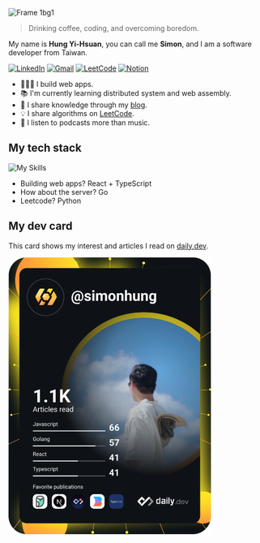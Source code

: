 
![Frame 1bg1](https://github.com/yihsuanhung/yihsuanhung/assets/58166555/898a6bf6-621e-4b3c-a89d-10d51dd13065)
> Drinking coffee, coding, and overcoming boredom.

My name is **Hung Yi-Hsuan**, you can call me **Simon**, and I am a software developer from Taiwan.

[![LinkedIn](https://img.shields.io/badge/linkedin-%230077B5.svg?style=for-the-badge&logo=linkedin&logoColor=white)](https://www.linkedin.com/in/yihsuanhung/)
[![Gmail](https://img.shields.io/badge/Gmail-D14836?style=for-the-badge&logo=gmail&logoColor=white)](mailto:yihsuan.simon@gmail.com)
[![LeetCode](https://img.shields.io/badge/LeetCode-000000?style=for-the-badge&logo=LeetCode&logoColor=#d16c06)](https://leetcode.com/yihsuanhung/)
[![Notion](https://img.shields.io/badge/Notion-%23000000.svg?style=for-the-badge&logo=notion&logoColor=white)](https://simonhung.notion.site/Spaceman-821091ff754d4b28bfded7bbdfcfb596)


- 👨🏻‍💻 I build web apps.
- 📚 I'm currently learning distributed system and web assembly.
- 📝 I share knowledge through my [blog](https://simonhung.notion.site/Spaceman-821091ff754d4b28bfded7bbdfcfb596).
- 💡 I share algorithms on [LeetCode](https://leetcode.com/yihsuanhung/).
- 💜 I listen to podcasts more than music.

## My tech stack
![My Skills](https://skillicons.dev/icons?i=js,ts,nodejs,react,go,python,mongodb,mysql,docker,redis)

- Building web apps? React + TypeScript
- How about the server? Go
- Leetcode? Python

## My dev card
This card shows my interest and articles I read on [daily.dev](https://daily.dev/).

<a href="https://app.daily.dev/simonhung"><img src="https://github.com/yihsuanhung/yihsuanhung/blob/main/devcard.svg" width="400" alt="Simon's Dev Card"/></a>


<!--
**yihsuanhung/yihsuanhung** is a ✨ _special_ ✨ repository because its `README.md` (this file) appears on your GitHub profile.

Here are some ideas to get you started:

- 🔭 I’m currently working on ...
- 🌱 I’m currently learning ...
- 👯 I’m looking to collaborate on ...
- 🤔 I’m looking for help with ...
- 💬 Ask me about ...
- 📫 How to reach me: ...
- 😄 Pronouns: ...
- ⚡ Fun fact: ...
-->
